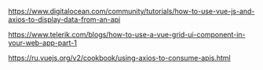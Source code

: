 https://www.digitalocean.com/community/tutorials/how-to-use-vue-js-and-axios-to-display-data-from-an-api

https://www.telerik.com/blogs/how-to-use-a-vue-grid-ui-component-in-your-web-app-part-1

https://ru.vuejs.org/v2/cookbook/using-axios-to-consume-apis.html

